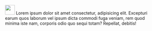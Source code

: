 <div style="float:left;">
        <img src="https://s3foundation.s3-us-west-2.amazonaws.com/6252119211827f9e6044c7f5efa226ce.png" style="width:2rem; height: 2rem;">
        Lorem ipsum dolor sit amet consectetur, adipisicing elit. Excepturi earum quos laborum vel ipsum dicta commodi fuga veniam, rem quod minima iste nam, corporis odio quo sequi totam? Repellat, debitis!</div>

